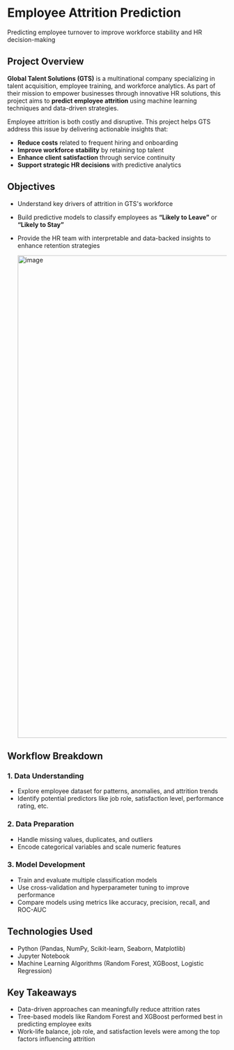 # Employee Attrition Prediction

Predicting employee turnover to improve workforce stability and HR decision-making

## Project Overview

**Global Talent Solutions (GTS)** is a multinational company specializing in talent acquisition, employee training, and workforce analytics. As part of their mission to empower businesses through innovative HR solutions, this project aims to **predict employee attrition** using machine learning techniques and data-driven strategies.

Employee attrition is both costly and disruptive. This project helps GTS address this issue by delivering actionable insights that:

* **Reduce costs** related to frequent hiring and onboarding
* **Improve workforce stability** by retaining top talent
* **Enhance client satisfaction** through service continuity
* **Support strategic HR decisions** with predictive analytics

## Objectives

* Understand key drivers of attrition in GTS's workforce
* Build predictive models to classify employees as **“Likely to Leave”** or **“Likely to Stay”**
* Provide the HR team with interpretable and data-backed insights to enhance retention strategies

  <img width="2691" height="1106" alt="image" src="https://github.com/user-attachments/assets/0edb057e-ee0e-4207-b876-d402692117df" />


## Workflow Breakdown

### 1. Data Understanding

* Explore employee dataset for patterns, anomalies, and attrition trends
* Identify potential predictors like job role, satisfaction level, performance rating, etc.

### 2. Data Preparation

* Handle missing values, duplicates, and outliers
* Encode categorical variables and scale numeric features

### 3. Model Development

* Train and evaluate multiple classification models
* Use cross-validation and hyperparameter tuning to improve performance
* Compare models using metrics like accuracy, precision, recall, and ROC-AUC

## Technologies Used

* Python (Pandas, NumPy, Scikit-learn, Seaborn, Matplotlib)
* Jupyter Notebook
* Machine Learning Algorithms (Random Forest, XGBoost, Logistic Regression)



## Key Takeaways

* Data-driven approaches can meaningfully reduce attrition rates
* Tree-based models like Random Forest and XGBoost performed best in predicting employee exits
* Work-life balance, job role, and satisfaction levels were among the top factors influencing attrition
